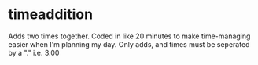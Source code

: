 # timeaddition
Adds two times together. Coded in like 20 minutes to make time-managing easier when I'm planning my day. Only adds, and times must be seperated by a "." i.e. 3.00
